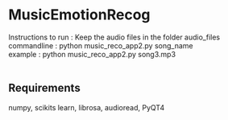 # MusicEmotionRecog
Instructions to run :
Keep the audio files in the folder audio_files<br/>
commandline : python music_reco_app2.py song_name<br/>
example : python music_reco_app2.py song3.mp3<br/><br/>

## Requirements
numpy, scikits learn, librosa, audioread, PyQT4

